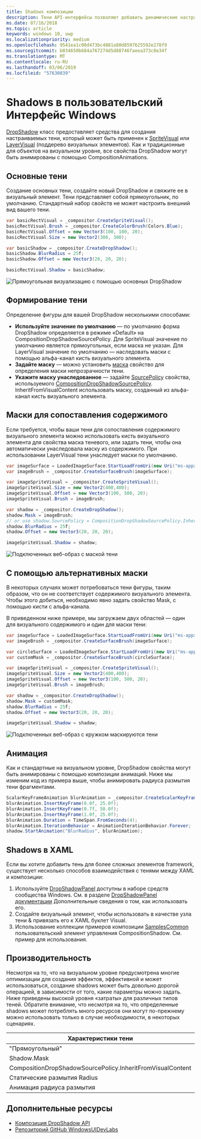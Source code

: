 ```yaml
---
title: Shadows композиции
description: Тени API-интерфейсы позволяют добавить динамические настраиваемые shadows содержимого пользовательского интерфейса.
ms.date: 07/16/2018
ms.topic: article
keywords: windows 10, uwp
ms.localizationpriority: medium
ms.openlocfilehash: 9541ea1c00d473bc4881a80d8597625592e278f9
ms.sourcegitcommit: b034650b684a767274d5d88746faeea373c8e34f
ms.translationtype: MT
ms.contentlocale: ru-RU
ms.lasthandoff: 03/06/2019
ms.locfileid: "57630839"
---
```

# <a name="shadows-in-windows-ui"></a>Shadows в пользовательский Интерфейс Windows

[DropShadow](/uwp/api/Windows.UI.Composition.DropShadow) класс предоставляет средства для создания настраиваемых тени, который может быть применен к [SpriteVisual](/uwp/api/windows.ui.composition.spritevisual) или [LayerVisual](/uwp/api/windows.ui.composition.layervisual) (поддерево визуальных элементов). Как и традиционные для объектов на визуальном уровне, все свойства DropShadow могут быть анимированы с помощью CompositionAnimations.

## <a name="basic-drop-shadow"></a>Основные тени

Создание основных тени, создайте новый DropShadow и свяжите ее в визуальный элемент. Тени представляет собой прямоугольник, по умолчанию. Стандартный набор свойств не может настроить внешний вид вашего тени.

```cs
var basicRectVisual = _compositor.CreateSpriteVisual();
basicRectVisual.Brush = _compositor.CreateColorBrush(Colors.Blue);
basicRectVisual.Offset = new Vector3(100, 100, 20);
basicRectVisual.Size = new Vector2(300, 300);

var basicShadow = _compositor.CreateDropShadow();
basicShadow.BlurRadius = 25f;
basicShadow.Offset = new Vector3(20, 20, 20);

basicRectVisual.Shadow = basicShadow;
```

![Прямоугольная визуализацию с помощью основных DropShadow](images/rectangular-dropshadow.png)

## <a name="shaping-the-shadow"></a>Формирование тени

Определение фигуры для вашей DropShadow несколькими способами:

- **Используйте значение по умолчанию** — по умолчанию форма DropShadow определяется в режиме «Default» на CompositionDropShadowSourcePolicy. Для SpriteVisual значение по умолчанию является прямоугольных, если маска не указан. Для LayerVisual значение по умолчанию — наследовать маски с помощью альфа-канал кисть визуального элемента.
- **Задайте маску** — можно установить [маска](/uwp/api/windows.ui.composition.dropshadow.mask) свойство для определения маски непрозрачности тени.
- **Укажите маску унаследованное** — задайте [SourcePolicy](/uwp/api/windows.ui.composition.dropshadow.sourcepolicy) свойства, используемого [CompositionDropShadowSourcePolicy](/uwp/api/windows.ui.composition.compositiondropshadowsourcepolicy). InheritFromVisualContent использовать маску, созданный из альфа-канал кисть визуального элемента.

## <a name="masking-to-match-your-content"></a>Маски для сопоставления содержимого

Если требуется, чтобы ваши тени для сопоставления содержимого визуального элемента можно использовать кисть визуального элемента для свойства маска теневого, или задать тени, чтобы она автоматически унаследовала маску из содержимого. При использовании LayerVisual тени унаследует маски по умолчанию.

```cs
var imageSurface = LoadedImageSurface.StartLoadFromUri(new Uri("ms-appx:///Assets/myImage.png"));
var imageBrush = _compositor.CreateSurfaceBrush(imageSurface);

var imageSpriteVisual = _compositor.CreateSpriteVisual();
imageSpriteVisual.Size = new Vector2(400,400);
imageSpriteVisual.Offset = new Vector3(100, 500, 20);
imageSpriteVisual.Brush = imageBrush;

var shadow = _compositor.CreateDropShadow();
shadow.Mask = imageBrush;
// or use shadow.SourcePolicy = CompositionDropShadowSourcePolicy.InheritFromVisualContent;
shadow.BlurRadius = 25f;
shadow.Offset = new Vector3(20, 20, 20);

imageSpriteVisual.Shadow = shadow;
```

![Подключенных веб-образ с маской тени](images/ms-brand-web-dropshadow.png)

## <a name="using-an-alternative-mask"></a>С помощью альтернативных маски

В некоторых случаях может потребоваться тени фигуры, таким образом, что он не соответствует содержимого визуального элемента. Чтобы этого добиться, необходимо явно задать свойство Mask, с помощью кисти с альфа-канала.

В приведенном ниже примере, мы загружаем двух областей — один для визуального содержимого и один для маски тени:

```cs
var imageSurface = LoadedImageSurface.StartLoadFromUri(new Uri("ms-appx:///Assets/myImage.png"));
var imageBrush = _compositor.CreateSurfaceBrush(imageSurface);

var circleSurface = LoadedImageSurface.StartLoadFromUri(new Uri("ms-appx:///Assets/myCircleImage.png"));
var customMask = _compositor.CreateSurfaceBrush(circleSurface);

var imageSpriteVisual = _compositor.CreateSpriteVisual();
imageSpriteVisual.Size = new Vector2(400,400);
imageSpriteVisual.Offset = new Vector3(100, 500, 20);
imageSpriteVisual.Brush = imageBrush;

var shadow = _compositor.CreateDropShadow();
shadow.Mask = customMask;
shadow.BlurRadius = 25f;
shadow.Offset = new Vector3(20, 20, 20);

imageSpriteVisual.Shadow = shadow;
```

![Подключенных веб-образ с кружком маскируются тени](images/ms-brand-web-masked-dropshadow.png)

## <a name="animating"></a>Анимация

Как и стандартные на визуальном уровне, DropShadow свойства могут быть анимированы с помощью композиции анимаций. Ниже мы изменим код из примера выше, чтобы анимировать радиуса размытия тени фрагментами.

```cs
ScalarKeyFrameAnimation blurAnimation = _compositor.CreateScalarKeyFrameAnimation();
blurAnimation.InsertKeyFrame(0.0f, 25.0f);
blurAnimation.InsertKeyFrame(0.7f, 50.0f);
blurAnimation.InsertKeyFrame(1.0f, 25.0f);
blurAnimation.Duration = TimeSpan.FromSeconds(4);
blurAnimation.IterationBehavior = AnimationIterationBehavior.Forever;
shadow.StartAnimation("BlurRadius", blurAnimation);
```

## <a name="shadows-in-xaml"></a>Shadows в XAML

Если вы хотите добавить тень для более сложных элементов framework, существует несколько способов взаимодействия с тенями между XAML и композиции:

1. Используйте [DropShadowPanel](https://github.com/Microsoft/UWPCommunityToolkit/blob/master/Microsoft.Toolkit.Uwp.UI.Controls/DropShadowPanel/DropShadowPanel.Properties.cs) доступны в наборе средств сообщества Windows. См. в разделе [DropShadowPanel документации](https://docs.microsoft.com/windows/uwpcommunitytoolkit/controls/DropShadowPanel) Дополнительные сведения о том, как использовать его.
1. Создайте визуальный элемент, чтобы использовать в качестве узла тени & привязать его к XAML буклет Visual.
1. Использование коллекции примеров композиции [SamplesCommon](https://github.com/Microsoft/WindowsUIDevLabs/tree/master/SamplesCommon/SamplesCommon) пользовательский элемент управления CompositionShadow. См. пример для использования.

## <a name="performance"></a>Производительность

Несмотря на то, что на визуальном уровне предусмотрена многие оптимизации для создания эффектов, эффективной и может использоваться, создание shadows может быть довольно дорогой операцией, в зависимости от того, какие параметры можно задать. Ниже приведены высокой уровня «затраты» для различных типов теней. Обратите внимание, что несмотря на то, что определенные shadows может потреблять много ресурсов они могут по-прежнему можно использовать только в случае необходимости, в некоторых сценариях.

Характеристики тени| Стоимость
------------- | -------------
"Прямоугольный"    | Низкий
Shadow.Mask      | Высокий
CompositionDropShadowSourcePolicy.InheritFromVisualContent | Высокий
Статические размытия Radius | Низкий
Анимация радиуса размытия | Высокий

## <a name="additional-resources"></a>Дополнительные ресурсы

- [Композиция DropShadow API](/uwp/api/Windows.UI.Composition.DropShadow)
- [Репозиторий GitHub WindowsUIDevLabs](https://github.com/Microsoft/WindowsUIDevLabs)